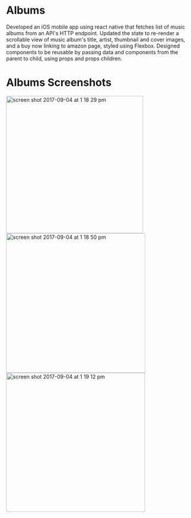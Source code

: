 

# Albums
Developed an iOS mobile app using react native that fetches list of music albums from an API's HTTP endpoint. Updated the state to re-render a scrollable view of music album's title, artist, thumbnail and cover images, and a buy now linking to amazon page, styled using Flexbox. Designed components to be reusable by passing data and components from the parent to child, using props and props children.

# Albums Screenshots


<img width="369" alt="screen shot 2017-09-04 at 1 18 29 pm" src="https://user-images.githubusercontent.com/11055784/30035304-b7dcb358-9176-11e7-9710-b94b9eefe6e1.png">



<img width="375" alt="screen shot 2017-09-04 at 1 18 50 pm" src="https://user-images.githubusercontent.com/11055784/30035296-aaa18aec-9176-11e7-92f3-93302951e6bd.png">




<img width="374" alt="screen shot 2017-09-04 at 1 19 12 pm" src="https://user-images.githubusercontent.com/11055784/30035277-739d416c-9176-11e7-9dbc-763b1bd1406b.png">
